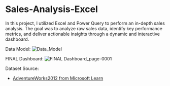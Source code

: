 # Sales-Analysis-Excel
In this project, I utilized Excel and Power Query to perform an in-depth sales analysis. The goal was to analyze raw sales data, identify key performance metrics, and deliver actionable insights through a dynamic and interactive dashboard.

Data Model:
![Data_Model](https://github.com/user-attachments/assets/65386f8f-abf3-4e51-b7e4-616978679806)


FINAL Dashboard:
![FINAL Dashboard_page-0001](https://github.com/user-attachments/assets/9cf0054e-82a8-4f41-af30-c6622824c7aa)

Dataset Source:
- <a href="https://learn.microsoft.com/en-us/sql/samples/adventureworks-install-configure?view=sql-server-ver16&tabs=ssms">AdventureWorks2012 from Microsoft Learn </a>
 
